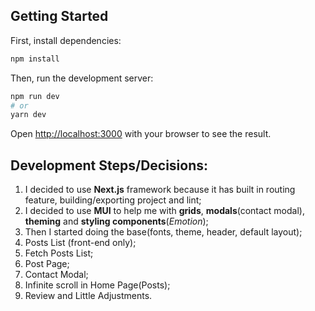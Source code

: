 ## Getting Started

First, install dependencies:

```bash
npm install
```

Then, run the development server:

```bash
npm run dev
# or
yarn dev
```

Open [http://localhost:3000](http://localhost:3000) with your browser to see the result.

## Development Steps/Decisions:

1) I decided to use **Next.js** framework because it has built in routing feature, building/exporting project and lint;
2) I decided to use **MUI** to help me with **grids**, **modals**(contact modal), **theming** and **styling components**(*Emotion*);
3) Then I started doing the base(fonts, theme, header, default layout);
4) Posts List (front-end only);
5) Fetch Posts List;
6) Post Page;
7) Contact Modal;
8) Infinite scroll in Home Page(Posts);
9) Review and Little Adjustments.
